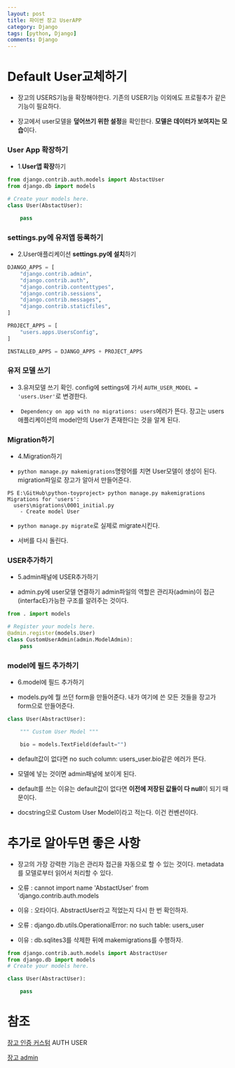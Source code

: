 ```yaml
---
layout: post
title: 파이썬 장고 UserAPP
category: Django
tags: [python, Django]
comments: Django
---
```


# Default User교체하기

- 장고의 USERS기능을 확장해야한다. 기존의 USER기능 이외에도 프로필추가 같은 기능이 필요하다.

- 장고에서 user모델을 **덮어쓰기 위한 설정**을 확인한다. **모델은 데이터가 보여지는 모습**이다.

### User App 확장하기

- 1.**User앱 확장**하기

```python
from django.contrib.auth.models import AbstactUser
from django.db import models

# Create your models here.
class User(AbstactUser):

    pass

```

### settings.py에 유저앱 등록하기

- 2.User애플리케이션 **settings.py에 설치**하기

```python
DJANGO_APPS = [
    "django.contrib.admin",
    "django.contrib.auth",
    "django.contrib.contenttypes",
    "django.contrib.sessions",
    "django.contrib.messages",
    "django.contrib.staticfiles",
]

PROJECT_APPS = [
    "users.apps.UsersConfig",
]

INSTALLED_APPS = DJANGO_APPS + PROJECT_APPS
```

### 유저 모델 쓰기

- 3.유저모델 쓰기 확인. config에 settings에 가서 `AUTH_USER_MODEL = 'users.User'`로 변경한다.

- ` Dependency on app with no migrations: users`에러가 뜬다. 장고는 users애플리케이션의 model안의 User가 존재한다는 것을 알게 된다.

### Migration하기

- 4.Migration하기

- `python manage.py makemigrations`명령어를 치면 User모델이 생성이 된다. migration파일로 장고가 알아서 만들어준다.

```
PS E:\GitHub\python-toyproject> python manage.py makemigrations
Migrations for 'users':
  users\migrations\0001_initial.py
    - Create model User
```

- `python manage.py migrate`로 실제로 migrate시킨다.

- 서버를 다시 돌린다.

### USER추가하기

- 5.admin패널에 USER추가하기

- admin.py에 user모델 연결하기 admin파일의 역할은 관리자(admin)이 접근(interfacE)가능한 구조를 알려주는 것이다.

```python
from . import models

# Register your models here.
@admin.register(models.User)
class CustomUserAdmin(admin.ModelAdmin):
    pass
```

### model에 필드 추가하기

- 6.model에 필드 추가하기

- models.py에 뭘 쓰던 form을 만들어준다. 내가 여기에 쓴 모든 것들을 장고가 form으로 만들어준다.

```python
class User(AbstractUser):

    """ Custom User Model """

    bio = models.TextField(default="")
```

- default값이 없다면 no such column: users_user.bio같은 에러가 뜬다.

- 모델에 넣는 것이면 admin패널에 보이게 된다.

- default를 쓰는 이유는 default값이 없다면 **이전에 저장된 값들이 다 null**이 되기 때문이다.

- docstring으로 Custom User Model이라고 적는다. 이건 컨벤션이다.


# 추가로 알아두면 좋은 사항

- 장고의 가장 강력한 기능은 관리자 접근을 자동으로 할 수 있는 것이다. metadata를 모델로부터 읽어서 처리할 수 있다.

- 오류 : cannot import name 'AbstactUser' from 'django.contrib.auth.models

- 이유 : 오타이다. AbstractUser라고 적었는지 다시 한 번 확인하자.

- 오류 : django.db.utils.OperationalError: no such table: users_user

- 이유 : db.sqlites3를 삭제한 뒤에 makemigrations를 수행하자.

```python
from django.contrib.auth.models import AbstractUser
from django.db import models
# Create your models here.

class User(AbstractUser):

    pass

```

# 참조

[장고 인증 커스텀](https://docs.djangoproject.com/en/3.1/topics/auth/customizing/) AUTH USER

[장고 admin](https://docs.djangoproject.com/en/2.0/ref/contrib/admin/)